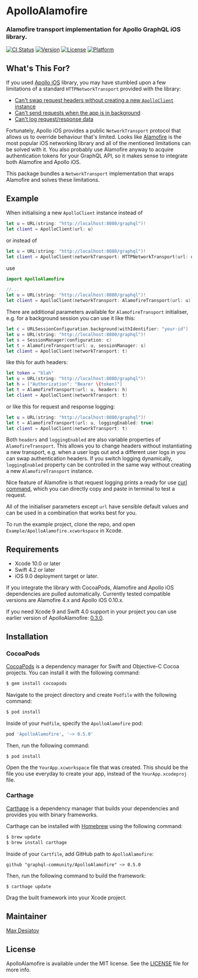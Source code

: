 # ApolloAlamofire

### Alamofire transport implementation for Apollo GraphQL iOS library.

[![CI Status](https://img.shields.io/travis/graphql-community/ApolloAlamofire/master.svg?style=flat)](https://travis-ci.org/graphql-community/ApolloAlamofire/)
[![Version](https://img.shields.io/cocoapods/v/ApolloAlamofire.svg?style=flat)](https://cocoapods.org/pods/ApolloAlamofire)
[![License](https://img.shields.io/cocoapods/l/ApolloAlamofire.svg?style=flat)](https://cocoapods.org/pods/ApolloAlamofire)
[![Platform](https://img.shields.io/cocoapods/p/ApolloAlamofire.svg?style=flat)](https://cocoapods.org/pods/ApolloAlamofire)

## What's This For?

If you used [Apollo iOS](https://github.com/apollographql/apollo-ios) library,
you may have stumbled upon a few limitations of a standard `HTTPNetworkTransport`
provided with the library:

- [Can't swap request headers without creating a new `ApolloClient` instance](https://github.com/apollographql/apollo-ios/issues/37)
- [Can't send requests when the app is in background](https://stackoverflow.com/questions/50089546/how-to-correctly-use-apollo-graphql-on-ios-with-background-session-configuration)
- [Can't log request/response data](https://github.com/apollographql/apollo-ios/pull/257)

Fortunately, Apollo iOS provides a public `NetworkTransport` protocol that allows
us to override behaviour that's limited. Looks like [Alamofire](https://github.com/Alamofire/Alamofire)
is the most popular iOS networking library and all of the mentioned limitations can be solved
with it. You also probably use Alamofire anyway to acquire authentication tokens for your
GraphQL API, so it makes sense to integrate both Alamofire and Apollo iOS.

This package bundles a `NetworkTransport` implementation that wraps Alamofire
and solves these limitations.

## Example

When initialising a new `ApolloClient` instance instead of

```swift
let u = URL(string: "http://localhost:8080/graphql")!
let client = ApolloClient(url: u)
```

or instead of

```swift
let u = URL(string: "http://localhost:8080/graphql")!
let client = ApolloClient(networkTransport: HTTPNetworkTransport(url: u))
```

use

```swift
import ApolloAlamofire

//...
let u = URL(string: "http://localhost:8080/graphql")!
let client = ApolloClient(networkTransport: AlamofireTransport(url: u))
```

There are additional parameters available for `AlamofireTransport` initialiser, e.g. for
a background session you can use it like this:

```swift
let c = URLSessionConfiguration.background(withIdentifier: "your-id")
let u = URL(string: "http://localhost:8080/graphql")!
let s = SessionManager(configuration: c)
let t = AlamofireTransport(url: u, sessionManager: s)
let client = ApolloClient(networkTransport: t)
```

like this for auth headers:

```swift
let token = "blah"
let u = URL(string: "http://localhost:8080/graphql")!
let h = ["Authorization": "Bearer \(token)"]
let t = AlamofireTransport(url: u, headers: h)
let client = ApolloClient(networkTransport: t)
```

or like this for request and response logging:

```swift
let u = URL(string: "http://localhost:8080/graphql")!
let t = AlamofireTransport(url: u, loggingEnabled: true)
let client = ApolloClient(networkTransport: t)
```

Both `headers` and `loggingEnabled` are also variable properties of `AlamofireTransport`.
This allows you to change headers without instantiating a new transport, e.g. when a user
logs out and a different user logs in you can swap authentication headers. If you switch
logging dynamically, `loggingEnabled` property can be controlled in the same way
without creating a new `AlamofireTransport` instance.

Nice feature of Alamofire is that request logging prints a ready for use
[curl command](https://github.com/Alamofire/Alamofire/blob/master/Documentation/Usage.md#curl-command-output), which you can directly copy and paste in terminal to test a request.

All of the initialiser parameters except `url` have sensible default values and can be used
in a combination that works best for you.

To run the example project, clone the repo, and open `Example/ApolloAlamofire.xcworkspace` in Xcode.

## Requirements

- Xcode 10.0 or later
- Swift 4.2 or later
- iOS 9.0 deployment target or later.

If you integrate the library with CocoaPods, Alamofire and Apollo iOS
dependencies are pulled automatically. Currently tested compatible versions are
Alamofire 4.x and Apollo iOS 0.10.x.

If you need Xcode 9 and Swift 4.0 support in your project you can use earlier
version of ApolloAlamofire: [0.3.0](https://github.com/graphql-community/ApolloAlamofire/tree/0.3.0).

## Installation

### CocoaPods

[CocoaPods](https://cocoapods.org) is a dependency manager for Swift and
Objective-C Cocoa projects. You can install it with the following command:

```bash
$ gem install cocoapods
```

Navigate to the project directory and create `Podfile` with the following
command:

```bash
$ pod install
```

Inside of your `Podfile`, specify the `ApolloAlamofire` pod:

```ruby
pod 'ApolloAlamofire', '~> 0.5.0'
```

Then, run the following command:

```bash
$ pod install
```

Open the the `YourApp.xcworkspace` file that was created. This should be the
file you use everyday to create your app, instead of the `YourApp.xcodeproj`
file.

### Carthage

[Carthage](https://github.com/Carthage/Carthage) is a dependency manager that
builds your dependencies and provides you with binary frameworks.

Carthage can be installed with [Homebrew](https://brew.sh/) using the following
command:

```bash
$ brew update
$ brew install carthage
```

Inside of your `Cartfile`, add GitHub path to `ApolloAlamofire`:

```ogdl
github "graphql-community/ApolloAlamofire" ~> 0.5.0
```

Then, run the following command to build the framework:

```bash
$ carthage update
```

Drag the built framework into your Xcode project.

## Maintainer

[Max Desiatov](https://desiatov.com)

## License

ApolloAlamofire is available under the MIT license. See the [LICENSE](https://github.com/Alamofire/Alamofire/blob/master/LICENSE) file for more info.

